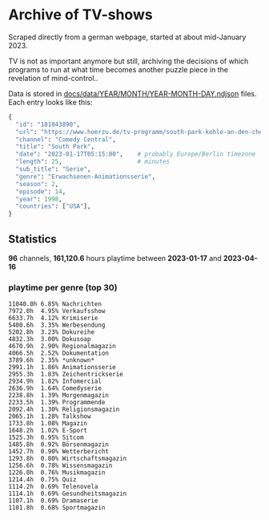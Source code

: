 # Archive of TV-shows

Scraped directly from a german webpage, started at about mid-January 2023.

TV is not as important anymore but still, archiving the decisions of which programs to run at what time
becomes another puzzle piece in the revelation of mind-control.. 

Data is stored in [docs/data/YEAR/MONTH/YEAR-MONTH-DAY.ndjson](docs/data/) files. 
Each entry looks like this:

```python
{
  "id": "181043890", 
  "url": "https://www.hoerzu.de/tv-programm/south-park-kohle-an-den-chefkoch/bid_181043890/", 
  "channel": "Comedy Central", 
  "title": "South Park", 
  "date": "2023-01-17T05:15:00",    # probably Europe/Berlin timezone 
  "length": 25,                     # minutes 
  "sub_title": "Serie", 
  "genre": "Erwachsenen-Animationsserie", 
  "season": 2, 
  "episode": 14, 
  "year": 1998, 
  "countries": ["USA"],
}
```

## Statistics

**96** channels, **161,120.6** hours playtime between **2023-01-17** and **2023-04-16**


### playtime per genre (top 30)

    11040.0h 6.85% Nachrichten
    7972.0h  4.95% Verkaufsshow
    6633.7h  4.12% Krimiserie
    5400.6h  3.35% Werbesendung
    5202.8h  3.23% Dokureihe
    4832.3h  3.00% Dokusoap
    4670.9h  2.90% Regionalmagazin
    4066.5h  2.52% Dokumentation
    3789.6h  2.35% *unknown*
    2991.1h  1.86% Animationsserie
    2955.3h  1.83% Zeichentrickserie
    2934.9h  1.82% Infomercial
    2636.9h  1.64% Comedyserie
    2238.8h  1.39% Morgenmagazin
    2233.5h  1.39% Programmende
    2092.4h  1.30% Religionsmagazin
    2065.1h  1.28% Talkshow
    1733.8h  1.08% Magazin
    1648.2h  1.02% E-Sport
    1525.3h  0.95% Sitcom
    1485.8h  0.92% Börsenmagazin
    1452.7h  0.90% Wetterbericht
    1293.8h  0.80% Wirtschaftsmagazin
    1256.6h  0.78% Wissensmagazin
    1226.0h  0.76% Musikmagazin
    1214.4h  0.75% Quiz
    1114.2h  0.69% Telenovela
    1114.1h  0.69% Gesundheitsmagazin
    1107.1h  0.69% Dramaserie
    1101.8h  0.68% Sportmagazin
